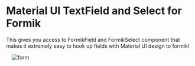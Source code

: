 # Material UI TextField and Select for Formik

This gives you access to FormikField and FormikSelect component that makes it extremely easy to hook up fields with Material UI design to formik!

<img src="screenshop.png" alt="form" style="margin-left: 15px;" />
